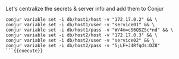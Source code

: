 
Let's centralize the secrets & server info and add them to Conjur

```
conjur variable set -i db/host1/host -v "172.17.0.2" && \
conjur variable set -i db/host1/user -v "service01" && \
conjur variable set -i db/host1/pass -v "W/4m=cS6QSZSc*nd" && \
conjur variable set -i db/host2/host -v "172.17.0.3" && \
conjur variable set -i db/host2/user -v "service02" && \
conjur variable set -i db/host2/pass -v "5;LF+J4Rfqds:DZ8"
```{{execute}}
